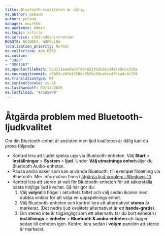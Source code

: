 ```yaml
---
title: Bluetooth-kvaliteten är dålig
ms.author: pebaum
author: pebaum
manager: mnirkhe
ms.audience: Admin
ms.topic: article
ms.service: o365-administration
ROBOTS: NOINDEX, NOFOLLOW
localization_priority: Normal
ms.collection: Adm_O365
ms.custom:
- "3486"
- "9001467"
ms.openlocfilehash: d53c31eaeda83fd84e21fbd536ad4178dece3c0a
ms.sourcegitcommit: c6692ce0fa1358ec3529e59ca0ecdfdea4cdc759
ms.translationtype: MT
ms.contentlocale: sv-SE
ms.lasthandoff: 09/14/2020
ms.locfileid: "47685400"
---
```

# <a name="fix-bluetooth-audio-quality-issue"></a>Åtgärda problem med Bluetooth-ljudkvalitet

Om din Bluetooth-enhet är ansluten men ljud kvaliteten är dålig kan du prova följande:

- Kontrol lera att ljudet spelas upp via Bluetooth-enheten. Välj **Start**  >  **Inställningar**  >  **System**  >  **ljud**. Under **Välj utmatnings enhet**väljer du Bluetooth Audio-enheten.
- Pausa andra saker som kan använda Bluetooth, till exempel fildelning via Bluetooth. Mer information finns i [åtgärda ljud problem i Windows 10](https://support.microsoft.com/help/4520288/windows-10-fix-sound-problems).
- Kontrol lera att stereo är valt för Bluetooth-enheten för att säkerställa bästa möjliga ljud kvalitet. Så här gör du: 
    1. Välj **volym**till höger i aktivitets fältet och välj sedan ikonen med dubbla vinklar för att välja en uppspelnings enhet.
    2. Välj Bluetooth-enheten och kontrol lera att alternativet **stereo** är markerat. (Det nedre ljud kvalitets alternativet är ett **hands-gratis**).
    3. Om stereo inte är tillgängligt som ett alternativ tar du bort enheten i **inställnings**  >  **enheter**  >  **Bluetooth & andra enheter**och lägger sedan till enheten igen. Kontrol lera sedan i **volym** panelen att stereo är markerat.

